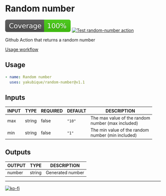 # Random number

[![Coverage](./badges/coverage.svg)](./badges/coverage.svg)
[![Test `random-number` action](https://github.com/yakubique/random-number/actions/workflows/test-myself.yaml/badge.svg)](https://github.com/yakubique/random-number/actions/workflows/test-myself.yaml)

Github Action that returns a random number


[Usage workflow](https://github.com/yakubique/random-number/actions/workflows/test-myself.yaml)

## Usage
```yaml
- name: Random number
  uses: yakubique/random-number@v1.1 
```

## Inputs

<!-- AUTO-DOC-INPUT:START - Do not remove or modify this section -->

| INPUT |  TYPE  | REQUIRED | DEFAULT |                      DESCRIPTION                       |
|-------|--------|----------|---------|--------------------------------------------------------|
|  max  | string |  false   | `"10"`  | The max value of the random <br>number (max included)  |
|  min  | string |  false   |  `"1"`  | The min value of the random <br>number (min included)  |

<!-- AUTO-DOC-INPUT:END -->




## Outputs

<!-- AUTO-DOC-OUTPUT:START - Do not remove or modify this section -->

| OUTPUT |  TYPE  |   DESCRIPTION    |
|--------|--------|------------------|
| number | string | Generated number |

<!-- AUTO-DOC-OUTPUT:END -->



----

[![ko-fi](https://ko-fi.com/img/githubbutton_sm.svg)](https://ko-fi.com/S6S1UZ9P7)
